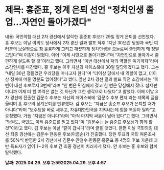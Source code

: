 # **제목: 홍준표, 정계 은퇴 선언 "정치인생 졸업…자연인 돌아가겠다"**

  내용: 국민의힘 대선 2차 경선에서 탈락한 홍준표 후보가 29일 정계 은퇴를 선언했다.           홍 후보는 이날 여의도 당사에서 2차 경선 결과 발표 직후 “지난 30년간 당원과 국민 여러분의 보살핌으로 참 훌륭하게 그리고 깨끗하게 정치인생을 오늘로써 졸업하게 돼 정말 고맙다”며 이같이 밝혔다.           이어 “이제 시민으로 돌아가겠다”며 “자연인으로 돌아가서 좀 편하게 살도록 할 것”이라고 했다. 그러면서 “이번 대선에서 저의 역할은 여기까지”라며 소감인사를 마감했다.           홍 후보는 이후 자신의 페이스북에 30일 탈당하겠다고 했다.           그는 “내일 30년 정들었던 우리당을 떠나고자 한다”며 “더이상 당에서 내 역할이 없고, 더이상 정계에 머물 명분도 없어졌다”고 썼다.  앞선 2차 경선 결과 발표 직전 소감에서는 “이번이 대선 후보로서 3번째”라며 “한 번은 민심에서 졌고 한 번은 당심에서 졌다. 삼세판이니까 이제 더 할 여력은 없는 것 아닌가 그런 생각으로 나왔다”고 말했다.            이에 이날 3차 경선에 진출한 김문수 후보는 자신의 페이스북에 ‘김문수 후보 편지’라는 제목의 글을 올리며 홍 후보의 정계은퇴를 만류했다.           김 후보는 “지금은 홍준표 후보가 은퇴할 때가 아니다”라며 “보수당을 바로 세우고, 자유대한민국을 지켜내는데 힘을 북돋아 달라”고 요청했다. 거듭 “지금은 아니다”라며 “아직 마지막 싸움이 남아 있다”고 했다. 그러면서 “당원도, 국민도, 아직 홍준표를 믿고 있다”며 “김문수는 늘 홍준표 후보님과 함께 할 것”이라고 했다.             김 후보는 이날 “같이 갑시다”라며 글을 맺었다.                                                                                                                             한편 이날 국민의힘 대선 최종 경선에는 김문수·한동훈 후보(이름순)가 진출했다. 당원 투표와 국민 여론조사를 50%씩 반영한 2차 경선에서 김문수·안철수·한동훈·홍준표 등 4명의 후보 가운데 과반 득표자가 없어 1∼2위 후보 간 최종 경선이 치러지게 됐다. 안 후보는 홍 후보와 함께 탈락했다.

  **날짜: 2025.04.29. 오후 2:592025.04.29. 오후 4:57**